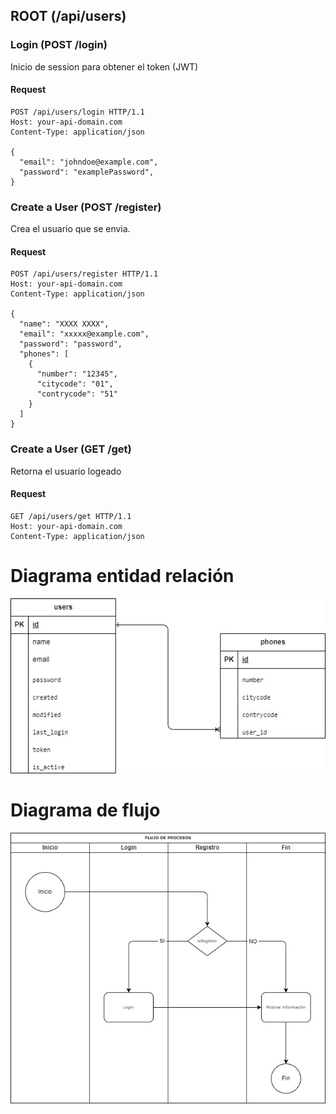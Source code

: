 ## ROOT (/api/users)

### Login (POST /login)
Inicio de session para obtener el token (JWT)

#### Request

```http
POST /api/users/login HTTP/1.1
Host: your-api-domain.com
Content-Type: application/json

{
  "email": "johndoe@example.com",
  "password": "examplePassword",
}
```

### Create a User (POST /register)
Crea el usuario que se envia.

#### Request

```http
POST /api/users/register HTTP/1.1
Host: your-api-domain.com
Content-Type: application/json

{
  "name": "XXXX XXXX",
  "email": "xxxxx@example.com",
  "password": "password",
  "phones": [
    {
      "number": "12345",
      "citycode": "01",
      "contrycode": "51"
    }
  ]
}
```

### Create a User (GET /get)

Retorna el usuario logeado

#### Request

```http
GET /api/users/get HTTP/1.1
Host: your-api-domain.com
Content-Type: application/json

```

# Diagrama entidad relación
![Diagrama de clases](diagrama_entidad_relacion.jpg)

# Diagrama de flujo
![Diagrama de clases](diagrama_flujo.jpg)